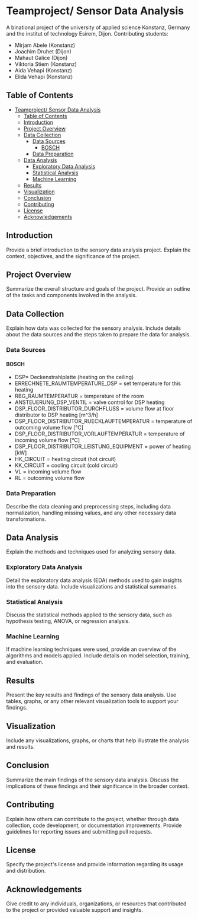# Teamproject/ Sensor Data Analysis

A binational project of the university of applied science Konstanz, Germany and the institut of technology Esirem, Dijon.
Contributing students: 

- Mirjam Abele (Konstanz)
- Joachim Druhet (Dijon)
- Mahaut Galice (Dijon)
- Viktoria Stiem (Konstanz)
- Aida Vehapi (Konstanz)
- Elida Vehapi (Konstanz)

## Table of Contents
- [Teamproject/ Sensor Data Analysis](#teamproject-sensor-data-analysis)
  - [Table of Contents](#table-of-contents)
  - [Introduction](#introduction)
  - [Project Overview](#project-overview)
  - [Data Collection](#data-collection)
    - [Data Sources](#data-sources)
      - [BOSCH](#bosch)
    - [Data Preparation](#data-preparation)
  - [Data Analysis](#data-analysis)
    - [Exploratory Data Analysis](#exploratory-data-analysis)
    - [Statistical Analysis](#statistical-analysis)
    - [Machine Learning](#machine-learning)
  - [Results](#results)
  - [Visualization](#visualization)
  - [Conclusion](#conclusion)
  - [Contributing](#contributing)
  - [License](#license)
  - [Acknowledgements](#acknowledgements)


## Introduction

Provide a brief introduction to the sensory data analysis project. Explain the context, objectives, and the significance of the project.

## Project Overview

Summarize the overall structure and goals of the project. Provide an outline of the tasks and components involved in the analysis.

## Data Collection

Explain how data was collected for the sensory analysis. Include details about the data sources and the steps taken to prepare the data for analysis.

### Data Sources
#### BOSCH
- DSP= Deckenstrahlplatte (heating on the ceiling)
- ERRECHNETE_RAUMTEMPERATURE_DSP = set temperature for this heating
- RBG_RAUMTEMPERATUR = temperature of the room
- ANSTEUERUNG_DSP_VENTIL = valve control for DSP heating
- DSP_FLOOR_DISTRIBUTOR_DURCHFLUSS = volume flow at floor distributor to DSP heating [m^3/h]
- DSP_FLOOR_DISTRIBUTOR_RUECKLAUFTEMPERATUR = temperature of outcoming volume flow [°C]
- DSP_FLOOR_DISTRIBUTOR_VORLAUFTEMPERATUR = temperature of incoming volume flow [°C]
- DSP_FLOOR_DISTRIBUTOR_LEISTUNG_EQUIPMENT = power of heating [kW]
- HK_CIRCUIT = heating circuit (hot circuit)
- KK_CIRCUIT = cooling circuit (cold circuit)
- VL = incoming volume flow
- RL = outcoming volume flow

<!-- List the sources from which sensory data was collected. Include any relevant information about the data collection process. -->

### Data Preparation

Describe the data cleaning and preprocessing steps, including data normalization, handling missing values, and any other necessary data transformations.

## Data Analysis

Explain the methods and techniques used for analyzing sensory data.

### Exploratory Data Analysis

Detail the exploratory data analysis (EDA) methods used to gain insights into the sensory data. Include visualizations and statistical summaries.

### Statistical Analysis

Discuss the statistical methods applied to the sensory data, such as hypothesis testing, ANOVA, or regression analysis.

### Machine Learning

If machine learning techniques were used, provide an overview of the algorithms and models applied. Include details on model selection, training, and evaluation.

## Results

Present the key results and findings of the sensory data analysis. Use tables, graphs, or any other relevant visualization tools to support your findings.

## Visualization

Include any visualizations, graphs, or charts that help illustrate the analysis and results.

## Conclusion

Summarize the main findings of the sensory data analysis. Discuss the implications of these findings and their significance in the broader context.

## Contributing

Explain how others can contribute to the project, whether through data collection, code development, or documentation improvements. Provide guidelines for reporting issues and submitting pull requests.

## License

Specify the project's license and provide information regarding its usage and distribution.

## Acknowledgements

Give credit to any individuals, organizations, or resources that contributed to the project or provided valuable support and insights.
